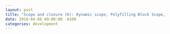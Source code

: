 ```yaml
---
layout: post
title: "Scope and closure (6): Dynamic scope, Polyfilling Block Scope, and Lexical-this"
date: 2018-04-08 09:00:00 -0100
categories: development
---
```


